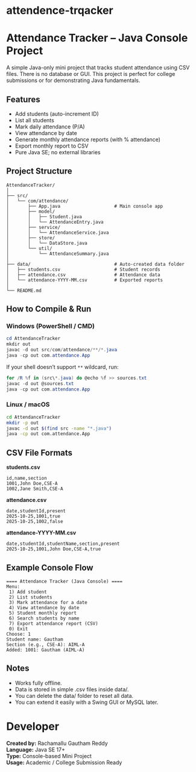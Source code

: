 # attendence-trqacker
# Attendance Tracker – Java Console Project

A simple Java-only mini project that tracks student attendance using CSV files. There is no database or GUI. This project is perfect for college submissions or for demonstrating Java fundamentals.

## Features
- Add students (auto-increment ID)  
- List all students  
- Mark daily attendance (P/A)  
- View attendance by date  
- Generate monthly attendance reports (with % attendance)  
- Export monthly report to CSV  
- Pure Java SE; no external libraries  

## Project Structure
```
AttendanceTracker/
│
├── src/
│   └── com/attendance/
│       ├── App.java                    # Main console app
│       ├── model/
│       │   ├── Student.java
│       │   └── AttendanceEntry.java
│       ├── service/
│       │   └── AttendanceService.java
│       ├── store/
│       │   └── DataStore.java
│       └── util/
│           └── AttendanceSummary.java
│
├── data/                               # Auto-created data folder
│   ├── students.csv                    # Student records
│   ├── attendance.csv                  # Attendance data
│   └── attendance-YYYY-MM.csv          # Exported reports
│
└── README.md
```

## How to Compile & Run
### Windows (PowerShell / CMD)
```powershell
cd AttendanceTracker
mkdir out
javac -d out src/com/attendance/**/*.java
java -cp out com.attendance.App
```
If your shell doesn’t support `**` wildcard, run:
```powershell
for /R %f in (src\*.java) do @echo %f >> sources.txt
javac -d out @sources.txt
java -cp out com.attendance.App
```

### Linux / macOS
```bash
cd AttendanceTracker
mkdir -p out
javac -d out $(find src -name "*.java")
java -cp out com.attendance.App
```

## CSV File Formats
**students.csv**
```
id,name,section
1001,John Doe,CSE-A
1002,Jane Smith,CSE-A
```
**attendance.csv**
```
date,studentId,present
2025-10-25,1001,true
2025-10-25,1002,false
```
**attendance-YYYY-MM.csv**
```
date,studentId,studentName,section,present
2025-10-25,1001,John Doe,CSE-A,true
```

## Example Console Flow
```
==== Attendance Tracker (Java Console) ====
Menu:
 1) Add student
 2) List students
 3) Mark attendance for a date
 4) View attendance by date
 5) Student monthly report
 6) Search students by name
 7) Export attendance report (CSV)
 0) Exit
Choose: 1
Student name: Gautham
Section (e.g., CSE-A): AIML-A
Added: 1001: Gautham (AIML-A)
```

## Notes
- Works fully offline.
- Data is stored in simple .csv files inside data/.
- You can delete the data/ folder to reset all data.
- You can extend it easily with a Swing GUI or MySQL later.

# Developer
**Created by:** Rachamallu Gautham Reddy  
**Language:** Java SE 17+  
**Type:** Console-based Mini Project  
**Usage:** Academic / College Submission Ready
